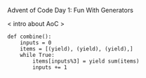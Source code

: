 Advent of Code Day 1: Fun With Generators

< intro about AoC >
```
def combine():
    inputs = 0
    items = [(yield), (yield), (yield),]
    while True:
        items[inputs%3] = yield sum(items)
        inputs += 1
```

